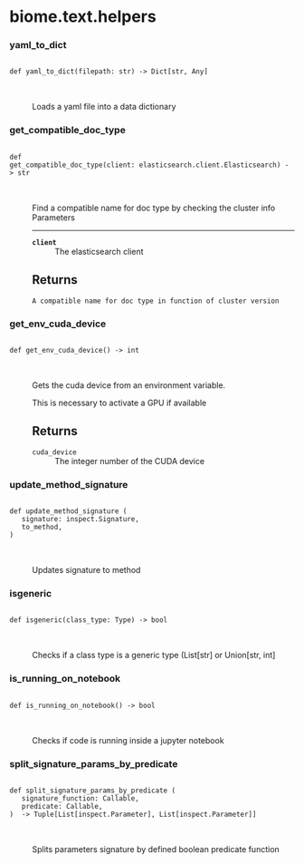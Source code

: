 # biome.text.helpers <Badge text="Module"/>
<dl>
<h3 id="biome.text.helpers.yaml_to_dict">yaml_to_dict <Badge text="Function"/></h3>
<dt>
<div class="language-python extra-class">
<pre class="language-python">
<code>
<span class="token keyword">def</span> <span class="ident">yaml_to_dict</span></span>(<span>filepath: str) -> Dict[str, Any]</span>
</code>
        </pre>
</div>
</dt>
<dd>
<div class="desc"><p>Loads a yaml file into a data dictionary</p></div>
</dd>
<h3 id="biome.text.helpers.get_compatible_doc_type">get_compatible_doc_type <Badge text="Function"/></h3>
<dt>
<div class="language-python extra-class">
<pre class="language-python">
<code>
<span class="token keyword">def</span> <span class="ident">get_compatible_doc_type</span></span>(<span>client: elasticsearch.client.Elasticsearch) -> str</span>
</code>
        </pre>
</div>
</dt>
<dd>
<div class="desc"><p>Find a compatible name for doc type by checking the cluster info
Parameters</p>
<hr>
<dl>
<dt><strong><code>client</code></strong></dt>
<dd>The elasticsearch client</dd>
</dl>
<h2 id="returns">Returns</h2>
<pre><code>A compatible name for doc type in function of cluster version
</code></pre></div>
</dd>
<h3 id="biome.text.helpers.get_env_cuda_device">get_env_cuda_device <Badge text="Function"/></h3>
<dt>
<div class="language-python extra-class">
<pre class="language-python">
<code>
<span class="token keyword">def</span> <span class="ident">get_env_cuda_device</span></span>(<span>) -> int</span>
</code>
        </pre>
</div>
</dt>
<dd>
<div class="desc"><p>Gets the cuda device from an environment variable.</p>
<p>This is necessary to activate a GPU if available</p>
<h2 id="returns">Returns</h2>
<dl>
<dt><code>cuda_device</code></dt>
<dd>The integer number of the CUDA device</dd>
</dl></div>
</dd>
<h3 id="biome.text.helpers.update_method_signature">update_method_signature <Badge text="Function"/></h3>
<dt>
<div class="language-python extra-class">
<pre class="language-python">
<code>
<span class="token keyword">def</span> <span class="ident">update_method_signature</span> (</span>
   signature: inspect.Signature,
   to_method,
) 
</code>
        </pre>
</div>
</dt>
<dd>
<div class="desc"><p>Updates signature to method</p></div>
</dd>
<h3 id="biome.text.helpers.isgeneric">isgeneric <Badge text="Function"/></h3>
<dt>
<div class="language-python extra-class">
<pre class="language-python">
<code>
<span class="token keyword">def</span> <span class="ident">isgeneric</span></span>(<span>class_type: Type) -> bool</span>
</code>
        </pre>
</div>
</dt>
<dd>
<div class="desc"><p>Checks if a class type is a generic type (List[str] or Union[str, int]</p></div>
</dd>
<h3 id="biome.text.helpers.is_running_on_notebook">is_running_on_notebook <Badge text="Function"/></h3>
<dt>
<div class="language-python extra-class">
<pre class="language-python">
<code>
<span class="token keyword">def</span> <span class="ident">is_running_on_notebook</span></span>(<span>) -> bool</span>
</code>
        </pre>
</div>
</dt>
<dd>
<div class="desc"><p>Checks if code is running inside a jupyter notebook</p></div>
</dd>
<h3 id="biome.text.helpers.split_signature_params_by_predicate">split_signature_params_by_predicate <Badge text="Function"/></h3>
<dt>
<div class="language-python extra-class">
<pre class="language-python">
<code>
<span class="token keyword">def</span> <span class="ident">split_signature_params_by_predicate</span> (</span>
   signature_function: Callable,
   predicate: Callable,
)  -> Tuple[List[inspect.Parameter], List[inspect.Parameter]]
</code>
        </pre>
</div>
</dt>
<dd>
<div class="desc"><p>Splits parameters signature by defined boolean predicate function</p></div>
</dd>
</dl>